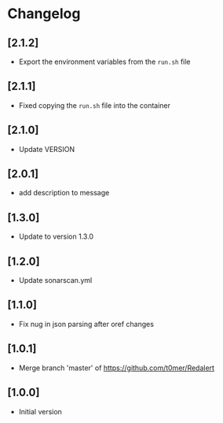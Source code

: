 # Changelog

## [2.1.2]
- Export the environment variables from the `run.sh` file

## [2.1.1]
- Fixed copying the `run.sh` file into the container

## [2.1.0]
- Update VERSION

## [2.0.1]
- add description to message

## [1.3.0]
- Update to version 1.3.0

## [1.2.0]
- Update sonarscan.yml

## [1.1.0]
- Fix nug in json parsing after oref changes

## [1.0.1]
- Merge branch 'master' of https://github.com/t0mer/Redalert

## [1.0.0]
- Initial version